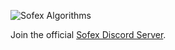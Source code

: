 
![Sofex Algorithms](https://sofex.io/wp-content/uploads/logo_a.png)

Join the official [Sofex Discord Server](https://discord.gg/GzAhNCB6Dz). 
